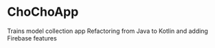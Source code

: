 # ChoChoApp
Trains model collection app
Refactoring from Java to Kotlin and adding Firebase features
